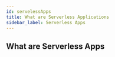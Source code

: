 ```yaml
---
id: servelessApps
title: What are Serverless Applications
sidebar_label: Serverless Apps
---
```


## What are Serverless Apps

